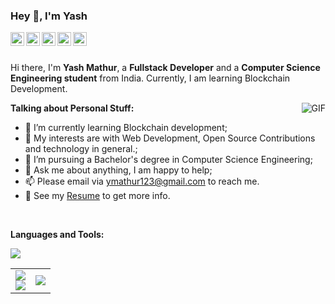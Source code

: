 ### Hey 👋, I'm Yash

<a href="https://www.linkedin.com/in/yash-mathur-3a2aa21b7/">
  <img align="left" alt="Yash's LinkdeIn" width="22px" src="https://github.com/gauravghongde/social-icons/blob/master/SVG/Color/LinkedIN.svg" />
</a>
<a href="https://leetcode.com/ymathur123/">
  <img align="left" alt="Yash's Leetcode" width="22px" src="https://leetcode.com/_next/static/images/logo-dark-c96c407d175e36c81e236fcfdd682a0b.png" />
</a>
<a href="https://open.spotify.com/user/31ptztzbzdzevgq6ovltmkef4hqi">
  <img align="left" alt="Yash's Spotify" width="22px" src="https://github.com/gauravghongde/social-icons/blob/master/SVG/Color/Spotify.svg" />
</a>
<a href="https://www.reddit.com/u/YashMathur___">
  <img align="left" alt="Yash's Reddit" width="22px" src="https://github.com/gauravghongde/social-icons/blob/master/SVG/Color/Reddit.svg" />
</a>
<a href="https://twitter.com/YashMat03716307">
  <img align="left" alt="Yash's Twitter" width="22px" src="https://github.com/gauravghongde/social-icons/blob/master/SVG/Color/Twitter.svg" />
</a>

<br />
<br />

Hi there, I'm **Yash Mathur**, a **Fullstack Developer** and a **Computer Science Engineering student** from India. Currently, I am learning Blockchain Development.

  <img align="right" alt="GIF" src="https://github.com/Yash-sudo-web/Yash-sudo-web/assets/69838816/5dce168b-e2dc-4762-8321-f0eeda11262d" />




**Talking about Personal Stuff:**
- 🌱 I’m currently learning Blockchain development; 
- 🤔 My interests are with Web Development, Open Source Contributions and technology in general.;
- 💼 I’m pursuing a Bachelor's degree in Computer Science Engineering;
- 💬 Ask me about anything, I am happy to help;
- 📫 Please email via ymathur123@gmail.com to reach me.
- 📝 See my [Resume](https://drive.google.com/file/d/1gCyPl44byf5PiJq5-sn-iJrcOYEjNLn4/view?usp=sharing) to get more info.
<br />

<p align="center">

**Languages and Tools:**
  
  <a href="https://skillicons.dev">
    <img src="https://skillicons.dev/icons?i=git,bootstrap,c,vercel,netlify,cpp,css,express,figma,firebase,github,html,js,linux,md,materialui,mongodb,mysql,nextjs,nodejs,postman,py,react,redux,tailwind,ts,vscode&perline=14" />
  </a>
</p>

<table align="center">
<tr border="none">
<td width="50%" align="center">
  
  <img  align="center"  src="https://github-readme-stats-yash-sudo-web.vercel.app/api?username=Yash-sudo-web&show_icons=true&theme=radical" />
  <br/>
  <img src="https://github-readme-streak-stats.herokuapp.com/?user=Yash-sudo-web&theme=dark&background=0d1117&date_format=M%20j%5B%2C%20Y%5D" /> 
</td>

<td width="50%" align="center">

  <img  align="center"  src="https://github-readme-stats-yash-sudo-web.vercel.app/api/top-langs/?username=Yash-sudo-web&theme=dark&hide_border=false&no-bg=true&no-frame=true&langs_count=10"/>
  
  </td>
</tr>
</table>
